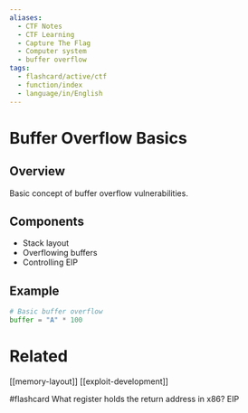```yaml
---
aliases:
  - CTF Notes
  - CTF Learning
  - Capture The Flag
  - Computer system
  - buffer overflow
tags:
  - flashcard/active/ctf
  - function/index
  - language/in/English
---
```


# Buffer Overflow Basics

## Overview
Basic concept of buffer overflow vulnerabilities.

## Components
- Stack layout
- Overflowing buffers
- Controlling EIP

## Example
```python
# Basic buffer overflow
buffer = "A" * 100
```

# Related 

[[memory-layout]]
[[exploit-development]]

#flashcard What register holds the return address in x86?
EIP